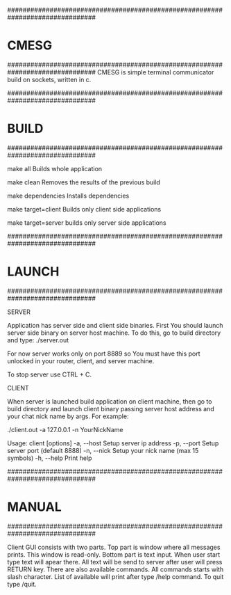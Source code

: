###############################################################################
# CMESG
###############################################################################
CMESG is simple terminal communicator build on sockets, written in c.

###############################################################################
# BUILD
###############################################################################

make all
    Builds whole application

make clean
    Removes the results of the previous build

make dependencies
    Installs dependencies

make target=client
    Builds only client side applications

make target=server
    builds only server side applications

###############################################################################
# LAUNCH
###############################################################################

SERVER

Application has server side and client side binaries. First You should launch
server side binary on server host machine. To do this, go to build directory 
and type:
./server.out

For now server works only on port 8889 so You must have this port unlocked in
your router, client, and server machine.

To stop server use CTRL + C.


CLIENT

When server is launched build application on client machine, then go to build
directory and launch client binary passing server host address and your chat 
nick name by args. For example:

./client.out -a 127.0.0.1 -n YourNickName

Usage: client [options]
  -a, --host       Setup server ip address
  -p, --port       Setup server port (default 8888)
  -n, --nick       Setup your nick name (max 15 symbols)
  -h, --help       Print help


###############################################################################
# MANUAL
###############################################################################

Client GUI consists with two parts. Top part is window where all messages 
prints. This window is read-only. Bottom part is text input. When user start 
type text will apear there. All text will be send to server after user will 
press RETURN key. There are also available commands. All commands starts with 
slash character. List of available will print after type /help command. To
quit type /quit.
